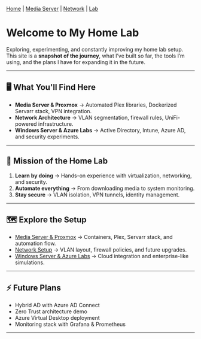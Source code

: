 [Home](index.md) | [Media Server](media-server.md) | [Network](network.md) | [Lab](lab.md)

# Welcome to My Home Lab  

Exploring, experimenting, and constantly improving my home lab setup.  
This site is a **snapshot of the journey**, what I’ve built so far, the tools I’m using, and the plans I have for expanding it in the future.   

---

## 🖥️ What You'll Find Here  
- **Media Server & Proxmox** → Automated Plex libraries, Dockerized Servarr stack, VPN integration.  
- **Network Architecture** → VLAN segmentation, firewall rules, UniFi-powered infrastructure.  
- **Windows Server & Azure Labs** → Active Directory, Intune, Azure AD, and security experiments.  

---

## 🚀 Mission of the Home Lab  
1. **Learn by doing** → Hands-on experience with virtualization, networking, and security.  
2. **Automate everything** → From downloading media to system monitoring.  
3. **Stay secure** → VLAN isolation, VPN tunnels, identity management.  

---

## 🗺️ Explore the Setup  
- [Media Server & Proxmox](media-server.md) → Containers, Plex, Servarr stack, and automation flow.  
- [Network Setup](network.md) → VLAN layout, firewall policies, and future upgrades.  
- [Windows Server & Azure Labs](lab.md) → Cloud integration and enterprise-like simulations.  

---

## ⚡ Future Plans  
- Hybrid AD with Azure AD Connect  
- Zero Trust architecture demo 
- Azure Virtual Desktop deployment 
- Monitoring stack with Grafana & Prometheus  

---


